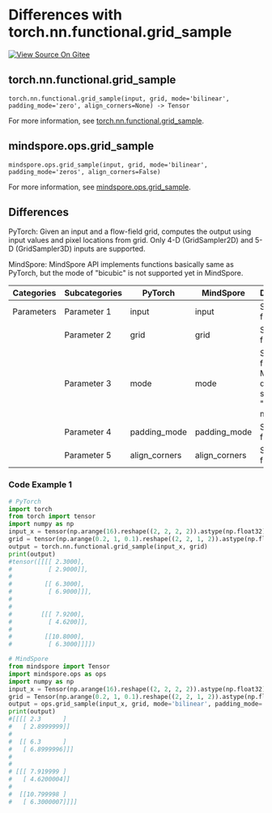 # Differences with torch.nn.functional.grid_sample

[![View Source On Gitee](https://mindspore-website.obs.cn-north-4.myhuaweicloud.com/website-images/r2.4.1/resource/_static/logo_source_en.svg)](https://gitee.com/mindspore/docs/blob/r2.4.1/docs/mindspore/source_en/note/api_mapping/pytorch_diff/grid_sample.md)

## torch.nn.functional.grid_sample

```text
torch.nn.functional.grid_sample(input, grid, mode='bilinear', padding_mode='zero', align_corners=None) -> Tensor
```

For more information, see [torch.nn.functional.grid_sample](https://pytorch.org/docs/1.8.1/nn.functional.html#torch.nn.functional.grid_sample).

## mindspore.ops.grid_sample

```text
mindspore.ops.grid_sample(input, grid, mode='bilinear', padding_mode='zeros', align_corners=False)
```

For more information, see [mindspore.ops.grid_sample](https://www.mindspore.cn/docs/en/r2.4.1/api_python/ops/mindspore.ops.grid_sample.html).

## Differences

PyTorch: Given an input and a flow-field grid, computes the output using input values and pixel locations from grid. Only 4-D (GridSampler2D) and 5-D (GridSampler3D) inputs are supported.

MindSpore: MindSpore API implements functions basically same as PyTorch, but the mode of "bicubic" is not supported yet in MindSpore.

| Categories | Subcategories| PyTorch | MindSpore |Differences |
| ---- | ----- | ------- | --------- |------------------ |
| Parameters | Parameter 1 | input   | input     | Same function                   |
|      | Parameter 2 | grid   | grid | Same function |
|      | Parameter 3 | mode   | mode | Same function, MindSpore does not support "bicubic" mode yet  |
|      | Parameter 4 | padding_mode  | padding_mode   | Same function  |
|      | Parameter 5 | align_corners | align_corners  | Same function  |

### Code Example 1

```python
# PyTorch
import torch
from torch import tensor
import numpy as np
input_x = tensor(np.arange(16).reshape((2, 2, 2, 2)).astype(np.float32))
grid = tensor(np.arange(0.2, 1, 0.1).reshape((2, 2, 1, 2)).astype(np.float32))
output = torch.nn.functional.grid_sample(input_x, grid)
print(output)
#tensor([[[[ 2.3000],
#          [ 2.9000]],
#
#         [[ 6.3000],
#          [ 6.9000]]],
#
#
#        [[[ 7.9200],
#          [ 4.6200]],
#
#         [[10.8000],
#          [ 6.3000]]]])

# MindSpore
from mindspore import Tensor
import mindspore.ops as ops
import numpy as np
input_x = Tensor(np.arange(16).reshape((2, 2, 2, 2)).astype(np.float32))
grid = Tensor(np.arange(0.2, 1, 0.1).reshape((2, 2, 1, 2)).astype(np.float32))
output = ops.grid_sample(input_x, grid, mode='bilinear', padding_mode='zeros', align_corners=False)
print(output)
#[[[[ 2.3      ]
#   [ 2.8999999]]
#
#  [[ 6.3      ]
#   [ 6.8999996]]]
#
#
# [[[ 7.919999 ]
#   [ 4.6200004]]
#
#  [[10.799998 ]
#   [ 6.3000007]]]]
```
